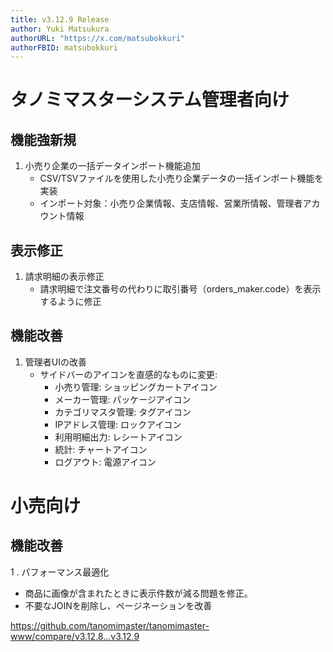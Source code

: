 ```yaml
---
title: v3.12.9 Release
author: Yuki Matsukura
authorURL: "https://x.com/matsubokkuri"
authorFBID: matsubokkuri
---
```


# タノミマスターシステム管理者向け

## 機能強新規
1. 小売り企業の一括データインポート機能追加
   - CSV/TSVファイルを使用した小売り企業データの一括インポート機能を実装
   - インポート対象：小売り企業情報、支店情報、営業所情報、管理者アカウント情報

## 表示修正
1. 請求明細の表示修正
   - 請求明細で注文番号の代わりに取引番号（orders_maker.code）を表示するように修正

## 機能改善
1. 管理者UIの改善
   - サイドバーのアイコンを直感的なものに変更:
     - 小売り管理: ショッピングカートアイコン
     - メーカー管理: パッケージアイコン
     - カテゴリマスタ管理: タグアイコン
     - IPアドレス管理: ロックアイコン
     - 利用明細出力: レシートアイコン
     - 統計: チャートアイコン
     - ログアウト: 電源アイコン

# 小売向け
## 機能改善

1 . パフォーマンス最適化
   - 商品に画像が含まれたときに表示件数が減る問題を修正。
   - 不要なJOINを削除し、ページネーションを改善



https://github.com/tanomimaster/tanomimaster-www/compare/v3.12.8...v3.12.9

